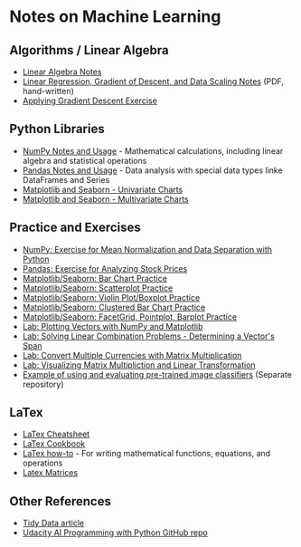 # Notes on Machine Learning

## Algorithms / Linear Algebra
- [Linear Algebra Notes](https://github.com/morinoko/machine_learning_notes/blob/master/Linear%20Algebra.ipynb)
- [Linear Regression, Gradient of Descent, and Data Scaling Notes](https://github.com/morinoko/machine_learning_notes/blob/master/ML_1_Linear_Regression.pdf) (PDF, hand-written)
- [Applying Gradient Descent Exercise](https://github.com/morinoko/machine_learning_notes/blob/master/GradientDescent.ipynb)

## Python Libraries
- [NumPy Notes and Usage](https://github.com/morinoko/machine_learning_notes/blob/master/Numpy%20Introduction.ipynb) - Mathematical calculations, including linear algebra and statistical operations
- [Pandas Notes and Usage](https://github.com/morinoko/machine_learning_notes/blob/master/Pandas%20Introduction.ipynb) - Data analysis with special data types linke DataFrames and Series
- [Matplotlib and Seaborn - Univariate Charts](https://github.com/morinoko/machine_learning_notes/blob/master/Matplotlib%20and%20Seaborn%20-%20Univariate%20Charts.ipynb)
- [Matplotlib and Seaborn - Multivariate Charts](https://github.com/morinoko/machine_learning_notes/blob/master/Matplotlib%20and%20Seaborn%20-%20Multivariate%20Charts.ipynb)

## Practice and Exercises
- [NumPy: Exercise for Mean Normalization and Data Separation with Python](https://github.com/morinoko/machine_learning_notes/blob/master/Mean%20Normalization%20and%20Data%20Separation%20with%20NumPy.ipynb)
- [Pandas: Exercise for Analyzing Stock Prices](https://github.com/morinoko/machine_learning_notes/blob/master/Statistics%20from%20Stock%20Data%20with%20Pandas.ipynb)
- [Matplotlib/Seaborn: Bar Chart Practice](https://github.com/morinoko/machine_learning_notes/blob/master/Bar_Chart_Practice.ipynb)
- [Matplotlib/Seaborn: Scatterplot Practice](https://github.com/morinoko/machine_learning_notes/blob/master/Scatterplot_Practice.ipynb)
- [Matplotlib/Seaborn: Violin Plot/Boxplot Practice](https://github.com/morinoko/machine_learning_notes/blob/master/Violin_and_Box_Plot_Practice.ipynb)
- [Matplotlib/Seaborn: Clustered Bar Chart Practice](https://github.com/morinoko/machine_learning_notes/blob/master/Categorical_Plot_Practice.ipynb)
- [Matplotlib/Seaborn: FacetGrid, Pointplot, Barplot Practice](https://github.com/morinoko/machine_learning_notes/blob/master/Additional_Plot_Practice.ipynb)
- [Lab: Plotting Vectors with NumPy and Matplotlib](https://github.com/morinoko/machine_learning_notes/blob/master/vectors_lab.ipynb)
- [Lab: Solving Linear Combination Problems - Determining a Vector's Span](https://github.com/morinoko/machine_learning_notes/blob/master/linearCombination.ipynb)
- [Lab: Convert Multiple Currencies with Matrix Multiplication](https://github.com/morinoko/machine_learning_notes/blob/master/matrixMultCurrency.ipynb)
- [Lab: Visualizing Matrix Multipliction and Linear Transformation](https://github.com/morinoko/machine_learning_notes/blob/master/PlottingMatrixMultiplication.ipynb)
- [Example of using and evaluating pre-trained image classifiers](https://github.com/morinoko/python-pretrained-image-classifier-example) (Separate repository)

## LaTex
- [LaTex Cheatsheet](https://www.authorea.com/users/77723/articles/110898-how-to-write-mathematical-equations-expressions-and-symbols-with-latex-a-cheatsheet)
- [LaTex Cookbook](http://www.personal.ceu.hu/tex/cookbook.html#inline)
- [LaTex how-to](https://www.latex-tutorial.com/tutorials/amsmath/) - For writing mathematical functions, equations, and operations
- [Latex Matrices](https://www.overleaf.com/learn/latex/Matrices)

## Other References
- [Tidy Data article](https://cran.r-project.org/web/packages/tidyr/vignettes/tidy-data.html)
- [Udacity AI Programming with Python GitHub repo](https://github.com/udacity/AIPND)
